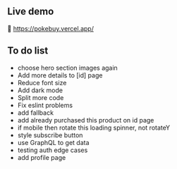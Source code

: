 ## Live demo
🚀 https://pokebuy.vercel.app/
## To do list
- choose hero section images again
- Add more details to [id] page
- Reduce font size
- Add dark mode
- Split more code 
- Fix eslint problems
- add fallback
- add already purchased this product on id page
- if mobile then rotate this loading spinner, not rotateY
- style subscribe button
- use GraphQL to get data
- testing auth edge cases
- add profile page
